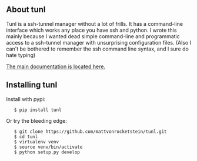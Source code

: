 ## About tunl

Tunl is a ssh-tunnel manager without a lot of frills.  It has a command-line interface which works any place you have ssh and python.  I wrote this mainly because I wanted dead simple command-line and programmatic access to a ssh-tunnel manager with unsurprising configuration files.  (Also I can't be bothered to remember the ssh command line syntax, and I sure do hate typing)

[The main documentation is located here.](http://mattvonrocketstein.github.io/tunl/)

## Installing tunl

Install with pypi:

```shell
   $ pip install tunl
```

Or try the bleeding edge:

```shell
   $ git clone https://github.com/mattvonrocketstein/tunl.git
   $ cd tunl
   $ virtualenv venv
   $ source venv/bin/activate
   $ python setup.py develop
```
